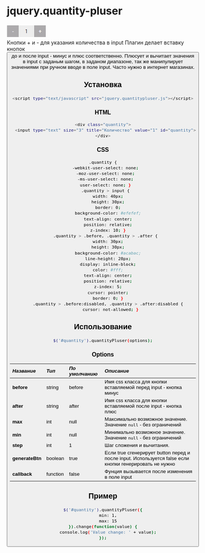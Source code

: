 # jquery.quantity-pluser
![screenshot](snapshot.png)<br>
Кнопки + и - для указания количества в input 
Плагин делает вставку кнопок <button> до и после input - минус и плюс соответственно. Плюсует и вычитает значения в input с заданым шагом, в заданом диапазоне, так же манипулирует значениями при ручном вводе в поле input. Часто нужно в интернет магазинах.

## Установка
```bash
<script type="text/javascript" src="jquery.quantitypluser.js"></script>
```

### HTML
```bash
<div class="quantity">
  <input type="text" size="3" title="Количество" value="1" id="quantity">
</div>
```
### CSS
```bash
.quantity {
  -webkit-user-select: none;
  -moz-user-select: none;
  -ms-user-select: none;
  user-select: none; }
  .quantity > input {
    width: 40px;
    height: 30px;
    border: 0;
    background-color: #efefef;
    text-align: center;
    position: relative;
    z-index: 10; }
  .quantity > .before, .quantity > .after {
    width: 30px;
    height: 30px;
    background-color: #acabac;
    line-height: 28px;
    display: inline-block;
    color: #fff;
    text-align: center;
    position: relative;
    z-index: 5;
    cursor: pointer;
    border: 0; }
    .quantity > .before:disabled, .quantity > .after:disabled {
      cursor: not-allowed; }
```

## Использование
```bash
$('#quantity').quantityPluser(options);
```
### Options

| *Название* | *Тип*  | *По умолчанию* | *Описание* |
|:-----------|:-------|:---------------|:---------------------------------------------------------------------------|
| **before**     | string			 | before         | Имя css класса для кнопки вставляемой перед input - кнопка минус  |
| **after**     | string 		 | after          | Имя css класса для кнопки вставляемой после input - кнопка плюс   |
| **max**       | int   			 | null           | Максимально возможное значение. Значение `null` - без ограничений |
| **min**       | int   		   | null           | Минимально возможное значение. Значение `null` - без ограничений  |
| **step**      | int    		 | 1              | Шаг сложения и вычитания.		|
| **generateBtn**  |boolean    | true              | Если true сгенерирует button перед и после input. Используется false если кнопки генерировать не нужно                    |
| **callback**  | function    | false              | Фунция вызывается после изменения в поле input                    |

## Пример
```bash
$('#quantity').quantityPluser({
	min: 1,
	max: 15
}).change(function(value) {
	console.log('Value change: ' + value);
});
```
